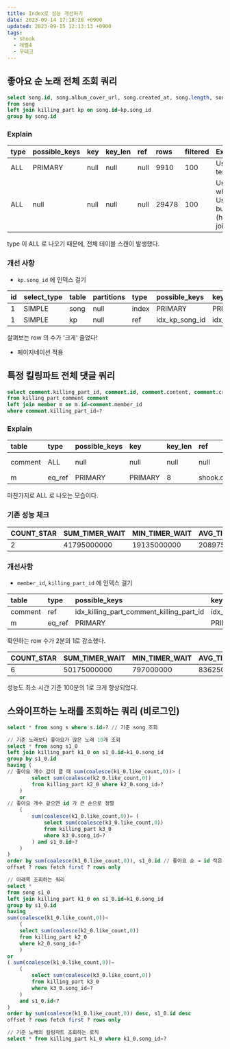 ```yaml
---
title: Index로 성능 개선하기
date: 2023-09-14 17:18:28 +0900
updated: 2023-09-15 12:13:13 +0900
tags:
  - shook
  - 레벨4
  - 우테코
---
```

## 좋아요 순 노래 전체 조회 쿼리

```sql
select song.id, song.album_cover_url, song.created_at, song.length, song.singer, song.title, song.video_id, sum(coalesce(kp.like_count,0)) 
from song  
left join killing_part kp on song.id=kp.song_id  
group by song.id  
```

### Explain

| type | possible\_keys | key | key\_len | ref | rows | filtered | Extra |  
| :--- | :--- | :--- | :--- | :--- | :--- | :--- | :--- |  
| ALL | PRIMARY | null | null | null | 9910 | 100 | Using temporary |  
| ALL | null | null | null | null | 29478 | 100 | Using where; Using join buffer \(hash join\) |

type 이 ALL 로 나오기 때문에, 전체 테이블 스캔이 발생했다.  

### 개선 사항

- `kp.song_id` 에 인덱스 걸기

| id | select\_type | table | partitions | type | possible\_keys | key | key\_len | ref | rows | filtered | Extra |  
| :--- | :--- | :--- | :--- | :--- | :--- | :--- | :--- | :--- | :--- | :--- | :--- |  
| 1 | SIMPLE | song | null | index | PRIMARY | PRIMARY | 8 | null | 9910 | 100 | null |  
| 1 | SIMPLE | kp | null | ref | idx\_kp\_song\_id | idx\_kp\_song\_id | 8 | shook.song.id | 3 | 100 | null |

살펴보는 row 의 수가 '크게' 줄었다!

- 페이지네이션 적용

## 특정 킬링파트 전체 댓글 쿼리

```sql
select comment.killing_part_id, comment.id, comment.content, comment.created_at, comment.member_id, m.id, m.created_at, m.email, m.nickname  
from killing_part_comment comment  
left join member m on m.id=comment.member_id  
where comment.killing_part_id=? 
```

### Explain

|table | type | possible\_keys | key | key\_len | ref | rows | filtered | Extra |
| :--- | :--- | :--- | :--- | :--- | :--- | :--- | :--- | :--- |
| comment | ALL | null | null | null | null | 40051 | 10 | Using where |
| m | eq\_ref | PRIMARY | PRIMARY | 8 | shook.comment.member\_id | 1 | 100 | null |

마찬가지로 ALL 로 나오는 모습이다.  

### 기존 성능 체크

| COUNT\_STAR | SUM\_TIMER\_WAIT | MIN\_TIMER\_WAIT | AVG\_TIMER\_WAIT | MAX\_TIMER\_WAIT | SUM\_LOCK\_TIME |
| :--- | :--- | :--- | :--- | :--- | :--- | 
| 2 | 41795000000 | 19135000000 | 20897500000 | 22660000000 | 15000000 |
### 개선사항

- `member_id`, `killing_part_id` 에 인덱스 걸기

| table | type | possible\_keys | key | key\_len | ref | rows | filtered | Extra |
| :--- | :--- | :--- | :--- | :--- | :--- | :--- | :--- | :--- |
| comment | ref | idx\_killing\_part\_comment\_killing\_part\_id | idx\_killing\_part\_comment\_killing\_part\_id | 8 | const | 18564 | 100 | null |
| m | eq\_ref | PRIMARY | PRIMARY | 8 | shook.comment.member\_id | 1 | 100 | null |

확인하는 row 수가 2분의 1로 감소했다.  

| COUNT\_STAR | SUM\_TIMER\_WAIT | MIN\_TIMER\_WAIT | AVG\_TIMER\_WAIT | MAX\_TIMER\_WAIT | SUM\_LOCK\_TIME |
| :--- | :--- | :--- | :--- | :--- | :--- |
| 6 | 50175000000 | 797000000 | 8362500000 | 22660000000 | 30000000 |

성능도 최소 시간 기준 100분의 1로 크게 향상되었다.  

## 스와이프하는 노래를 조회하는 쿼리 (비로그인)

```sql
select * from song s where s.id=? // 기준 song 조회 

// 기준 노래보다 좋아요가 많은 노래 10개 조회
select * from song s1_0 
left join killing_part k1_0 on s1_0.id=k1_0.song_id 
group by s1_0.id 
having ( 
// 좋아요 개수 값이 클 때 sum(coalesce(k1_0.like_count,0))> ( 
		select sum(coalesce(k2_0.like_count,0)) 
		from killing_part k2_0 where k2_0.song_id=? 
	) 
	or 
// 좋아요 개수 같으면 id 가 큰 순으로 정렬 
	( 
		sum(coalesce(k1_0.like_count,0))= ( 
			select sum(coalesce(k3_0.like_count,0)) 
			from killing_part k3_0  
			where k3_0.song_id=? 
		) and s1_0.id>? 
	) 
) 
order by sum(coalesce(k1_0.like_count,0)), s1_0.id // 좋아요 순 → id 작은 순 
offset ? rows fetch first ? rows only 

// 아래쪽 조회하는 쿼리  
select * 
from song s1_0 
left join killing_part k1_0 on s1_0.id=k1_0.song_id 
group by s1_0.id 
having 
sum(coalesce(k1_0.like_count,0))< 
	( 
	select sum(coalesce(k2_0.like_count,0)) 
	from killing_part k2_0 
	where k2_0.song_id=? 
	) 
or 
( sum(coalesce(k1_0.like_count,0))= 
	( 
		select sum(coalesce(k3_0.like_count,0)) 
		from killing_part k3_0 
		where k3_0.song_id=? 
	) 
	and s1_0.id<? 
) 
order by sum(coalesce(k1_0.like_count,0)) desc, s1_0.id desc 
offset ? rows fetch first ? rows only 

// 기준 노래의 킬링파트 조회하는 로직 
select * from killing_part k1_0 where k1_0.song_id=?
```